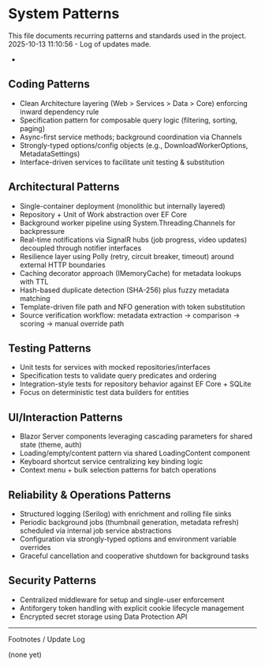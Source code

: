 # System Patterns

This file documents recurring patterns and standards used in the project.
2025-10-13 11:10:56 - Log of updates made.

*

## Coding Patterns

* Clean Architecture layering (Web > Services > Data > Core) enforcing inward dependency rule
* Specification pattern for composable query logic (filtering, sorting, paging)
* Async-first service methods; background coordination via Channels
* Strongly-typed options/config objects (e.g., DownloadWorkerOptions, MetadataSettings)
* Interface-driven services to facilitate unit testing & substitution

## Architectural Patterns

* Single-container deployment (monolithic but internally layered)
* Repository + Unit of Work abstraction over EF Core
* Background worker pipeline using System.Threading.Channels for backpressure
* Real-time notifications via SignalR hubs (job progress, video updates) decoupled through notifier interfaces
* Resilience layer using Polly (retry, circuit breaker, timeout) around external HTTP boundaries
* Caching decorator approach (IMemoryCache) for metadata lookups with TTL
* Hash-based duplicate detection (SHA-256) plus fuzzy metadata matching
* Template-driven file path and NFO generation with token substitution
* Source verification workflow: metadata extraction -> comparison -> scoring -> manual override path

## Testing Patterns

* Unit tests for services with mocked repositories/interfaces
* Specification tests to validate query predicates and ordering
* Integration-style tests for repository behavior against EF Core + SQLite
* Focus on deterministic test data builders for entities

## UI/Interaction Patterns

* Blazor Server components leveraging cascading parameters for shared state (theme, auth)
* Loading/empty/content pattern via shared LoadingContent component
* Keyboard shortcut service centralizing key binding logic
* Context menu + bulk selection patterns for batch operations

## Reliability & Operations Patterns

* Structured logging (Serilog) with enrichment and rolling file sinks
* Periodic background jobs (thumbnail generation, metadata refresh) scheduled via internal job service abstractions
* Configuration via strongly-typed options and environment variable overrides
* Graceful cancellation and cooperative shutdown for background tasks

## Security Patterns

* Centralized middleware for setup and single-user enforcement
* Antiforgery token handling with explicit cookie lifecycle management
* Encrypted secret storage using Data Protection API

---

Footnotes / Update Log

(none yet)